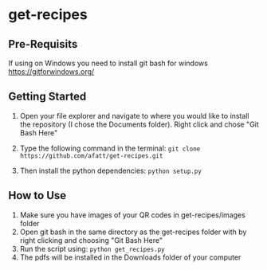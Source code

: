 # get-recipes

## Pre-Requisits

If using on Windows you need to install git bash for windows https://gitforwindows.org/

## Getting Started

1. Open your file explorer and navigate to where you would like to install the repository (I chose the Documents folder). Right click and chose "Git Bash Here"

2. Type the following command in the terminal: ```git clone https://github.com/afatt/get-recipes.git```
  
2. Then install the python dependencies: ```python setup.py```

## How to Use

1. Make sure you have images of your QR codes in get-recipes/images folder
2. Open git bash in the same directory as the get-recipes folder with by right clicking and choosing "Git Bash Here"
3. Run the script using: ```python get_recipes.py```
4. The pdfs will be installed in the Downloads folder of your computer
